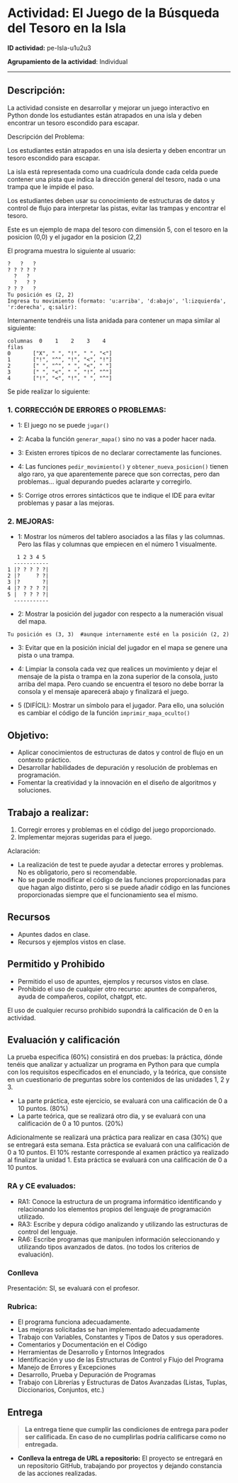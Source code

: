 # Actividad: El Juego de la Búsqueda del Tesoro en la Isla

**ID actividad:** pe-Isla-u1u2u3

**Agrupamiento de la actividad**: Individual

---

## Descripción:

La actividad consiste en desarrollar y mejorar un juego interactivo en Python donde los estudiantes están atrapados en una isla y deben encontrar un tesoro escondido para escapar.

Descripción del Problema:

Los estudiantes están atrapados en una isla desierta y deben encontrar un tesoro escondido para escapar.

La isla está representada como una cuadrícula donde cada celda puede contener una pista que indica
la dirección general del tesoro, nada o una trampa que le impide el paso.

Los estudiantes deben usar su conocimiento de estructuras de datos y control de flujo para interpretar
las pistas, evitar las trampas y encontrar el tesoro.

Este es un ejemplo de mapa del tesoro con dimensión 5, con el tesoro en la posicion (0,0) y el jugador en la posicion (2,2)

El programa muestra lo siguiente al  usuario:
```
?   ?   ?
? ? ? ? ?
  ?   ?      
  ?   ? ?
? ? ?   ?
Tu posición es (2, 2)
Ingresa tu movimiento (formato: 'u:arriba', 'd:abajo', 'l:izquierda', 'r:derecha', q:salir):
```

Internamente tendréis una lista anidada para contener un mapa similar al siguiente:
```
columnas  0    1    2    3    4
filas
0       ["X", " ", "!", " ", "<"]
1       ["!", "^", "!", "<", "!"]
2       [" ", "^", " ", "<", " "]
3       [" ", "<", " ", "!", "^"]
4       ["!", "<", "!", " ", "^"]
```

Se pide realizar lo siguiente:

### 1. CORRECCIÓN DE ERRORES O PROBLEMAS:

* 1: El juego no se puede `jugar()`

* 2: Acaba la función `generar_mapa()` sino no vas a poder hacer nada.

* 3: Existen errores típicos de no declarar correctamente las funciones.

* 4: Las funciones `pedir_movimiento()` y `obtener_nueva_posicion()` tienen algo raro, ya que aparentemente parece que son correctas, pero dan problemas... igual depurando puedes aclararte y corregirlo.

* 5: Corrige otros errores sintácticos que te indique el IDE para evitar problemas y pasar a las mejoras.

### 2. MEJORAS:

* 1: Mostrar los números del tablero asociados a las filas y las columnas.
     Pero las filas y columnas que empiecen en el número 1 visualmente.
```
   1 2 3 4 5
  -----------
1 |? ? ? ? ?|
2 |?     ? ?|
3 |?       ?|
4 |? ? ? ? ?|
5 |  ? ? ? ?|
  -----------
```

* 2: Mostrar la posición del jugador con respecto a la numeración visual del mapa.

`Tu posición es (3, 3)  #aunque internamente esté en la posición (2, 2)`

* 3: Evitar que en la posición inicial del jugador en el mapa se genere una pista o una trampa.

* 4: Limpiar la consola cada vez que realices un movimiento y dejar el mensaje de la pista o trampa en la zona superior de la consola, justo arriba del mapa. Pero cuando se encuentra el tesoro no debe borrar la consola y el mensaje aparecerá abajo y finalizará el juego.

* 5 (DIFÍCIL): Mostrar un símbolo para el jugador. Para ello, una solución es cambiar el código de la función `imprimir_mapa_oculto()`


## Objetivo:

* Aplicar conocimientos de estructuras de datos y control de flujo en un contexto práctico.
* Desarrollar habilidades de depuración y resolución de problemas en programación.
* Fomentar la creatividad y la innovación en el diseño de algoritmos y soluciones.

## Trabajo a realizar:

1. Corregir errores y problemas en el código del juego proporcionado.
2. Implementar mejoras sugeridas para el juego.

Aclaración: 
- La realización de test te puede ayudar a detectar errores y problemas. No es obligatorio, pero si recomendable.
- No se puede modificar el código de las funciones proporcionadas para que hagan algo distinto, pero si se puede añadir código en las funciones proporcionadas siempre que el funcionamiento sea el mismo.

## Recursos

* Apuntes dados en clase.
* Recursos y ejemplos vistos en clase.

## Permitido y Prohibido

* Permitido el uso de apuntes, ejemplos y recursos vistos en clase.
* Prohibido el uso de cualquier otro recurso: apuntes de compañeros, ayuda de compañeros, copilot, chatgpt, etc.

El uso de cualquier recurso prohibido supondrá la calificación de 0 en la actividad.

## Evaluación y calificación

La prueba especifica (60%) consistirá en dos pruebas: la práctica, dónde tenéis que analizar y actualizar un programa en Python para que cumpla con los requisitos especificados en el enunciado, y la teórica, que consiste en un cuestionario de preguntas sobre los contenidos de las unidades 1, 2 y 3.
- La parte práctica, este ejercicio, se evaluará con una calificación de 0 a 10 puntos. (80%)
- La parte teórica, que se realizará otro dia, y se evaluará con una calificación de 0 a 10 puntos. (20%)

Adicionalmente se realizará una práctica para realizar en casa (30%) que se entregará esta semana. Esta práctica se evaluará con una calificación de 0 a 10 puntos.
El 10% restante corresponde al examen práctico ya realizado al finalizar la unidad 1. Esta práctica se evaluará con una calificación de 0 a 10 puntos.

### RA y CE evaluados:

* RA1: Conoce la estructura de un programa informático identificando y relacionando los elementos propios del lenguaje de programación utilizado.
* RA3: Escribe y depura código analizando y utilizando las estructuras de control del lenguaje.
* RA6: Escribe programas que manipulen información seleccionando y utilizando tipos avanzados de datos. (no todos los criterios de evaluación).

### Conlleva 
Presentación: SI, se evaluará con el profesor.

### Rubrica:

* El programa funciona adecuadamente.
* Las mejoras solicitadas se han implementado adecuadamente
* Trabajo con Variables, Constantes y Tipos de Datos y sus operadores. 
* Comentarios y Documentación en el Código 
* Herramientas de Desarrollo y Entornos Integrados
* Identificación y uso de las Estructuras de Control y Flujo del Programa
* Manejo de Errores y Excepciones
* Desarrollo, Prueba y Depuración de Programas
* Trabajo con Librerías y Estructuras de Datos Avanzadas (Listas, Tuplas, Diccionarios, Conjuntos, etc.)


## Entrega

> **La entrega tiene que cumplir las condiciones de entrega para poder ser calificada. En caso de no cumplirlas podría calificarse como no entregada.**

* **Conlleva la entrega de URL a repositorio:** El proyecto se entregará en un repositorio GitHub, trabajando por proyectos y dejando constancia de las acciones realizadas.
